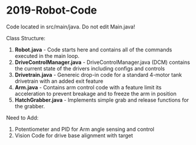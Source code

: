 # 2019-Robot-Code

Code located in src/main/java. Do not edit Main.java!

Class Structure:
1. **Robot.java** - Code starts here and contains all of the commands executed in the main loop.
2. **DriveControlManager.java** - DriveControlManager.java (DCM) contains the current state of the drivers including configs and controls
3. **Drivetrain.java** - Genereic drop-in code for a standard 4-motor tank drivetrain with an added exit feature
4. **Arm.java** - Contains arm control code with a feature limit its acceleration to prevent breakage and to freeze the arm in position
5. **HatchGrabber.java** - Implements simple grab and release functions for the grabber.


Need to Add:
1. Potentiometer and PID for Arm angle sensing and control
2. Vision Code for drive base alignment with target
